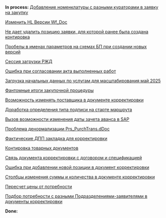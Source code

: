 **In process:**
[Добавление номенклатуры с разными кураторами в заявку на закупку](Добавление%20номенклатуры%20с%20разными%20кураторами%20в%20заявку%20на%20закупку.md)

[Изменить HL Версии Wf_Doc](Изменить%20HL%20Версии%20Wf_Doc.md)

[Не дает удалить позицию заявки, для которой ранее была создана контировка](Не%20дает%20удалить%20позицию%20заявки,%20для%20которой%20ранее%20была%20создана%20контировка.md)

[Пробелы в именах параметров на схемах БП при создании новых версий](Пробелы%20в%20именах%20параметров%20на%20схемах%20БП%20при%20создании%20новых%20версий.md)

[Сессия загрузки РЖД](Сессия%20загрузки%20РЖД.md)

[Ошибка при согласовании акта выполненных работ](Ошибка%20при%20согласовании%20акта%20выполненных%20работ.md)

[Загрузка начальных данных по услугам для масштабирования май 2025](Загрузка%20начальных%20данных%20по%20услугам%20для%20масштабирования%20май%202025.md)

[Фантомные итоги закупочной процедуры](Фантомные%20итоги%20закупочной%20процедуры.md)

[Возможность изменять поставщика в документе корректировки](Возможность%20изменять%20поставщика%20в%20документе%20корректировки.md)

[Доработка определения типа подписи на старте маршрута](Доработка%20определения%20типа%20подписи%20на%20старте%20маршрута.md)

[Вызов возможности изменения даты зачета аванса в SAP](Вызов%20возможности%20изменения%20даты%20зачета%20аванса%20в%20SAP.md)

[Проблема денормализации Prs_PurchTrans.dDoc](Проблема%20денормализации%20Prs_PurchTrans.dDoc.md)

[Фактические ДПП закладка для корректировки](Фактические%20ДПП%20закладка%20для%20корректировки.md)

[Контировка товарных документов](Контировка%20товарных%20документов.md)

[Связь документа корректировки с договором и спецификацией](Связь%20документа%20корректировки%20с%20договором%20и%20спецификацией.md)

[Ошибка при добавлении новой позиции в документ корректировки](Ошибка%20при%20добавлении%20новой%20позиции%20в%20документ%20корректировки.md)

[Столбцы изменения суммы и количества в документе корректировки](Столбцы%20изменения%20суммы%20и%20количества%20в%20документе%20корректировки.md)

[Пересчет цены от потребности](Пересчет%20цены%20от%20потребности.md)

[Подбор потребности с разными Подразделениями-заявителями в документы корректировки](Подбор%20потребности%20с%20разными%20Подразделениями-заявителями%20в%20документы%20корректировки.md)

**Done:**

